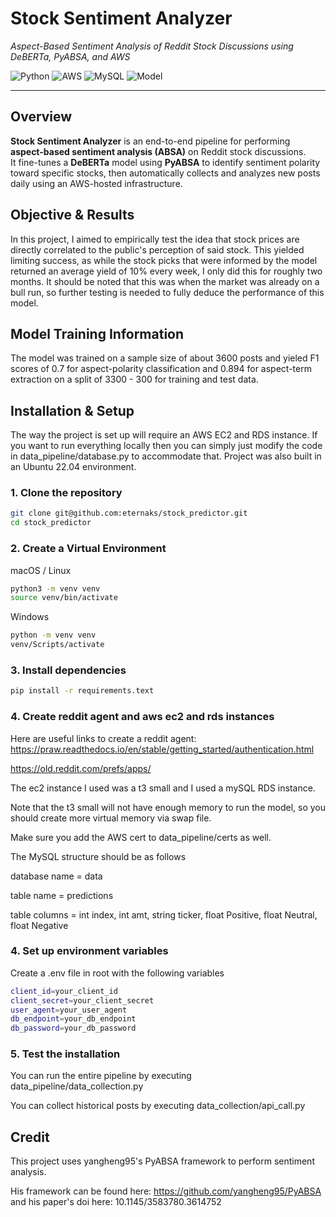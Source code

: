# Stock Sentiment Analyzer

*Aspect-Based Sentiment Analysis of Reddit Stock Discussions using DeBERTa, PyABSA, and AWS*

![Python](https://img.shields.io/badge/Python-3.10%2B-blue)
![AWS](https://img.shields.io/badge/AWS-EC2%20%7C%20RDS-orange)
![MySQL](https://img.shields.io/badge/Database-MySQL-lightgrey)
![Model](https://img.shields.io/badge/Model-DeBERTa-green)

---

## Overview

**Stock Sentiment Analyzer** is an end-to-end pipeline for performing **aspect-based sentiment analysis (ABSA)** on Reddit stock discussions.  
It fine-tunes a **DeBERTa** model using **PyABSA** to identify sentiment polarity toward specific stocks, then automatically collects and analyzes new posts daily using an AWS-hosted infrastructure.

## Objective & Results

In this project, I aimed to empirically test the idea that stock prices are directly correlated to the public's perception of said stock. This yielded limiting success, as while the stock picks that were informed by the model returned an average yield of 10% every week, I only did this for roughly two months. It should be noted that this was when the market was already on a bull run, so further testing is needed to fully deduce the performance of this model.

## Model Training Information

The model was trained on a sample size of about 3600 posts and yieled F1 scores of 0.7 for aspect-polarity classification and 0.894 for aspect-term extraction on a split of 3300 - 300 for training and test data.

## Installation & Setup

The way the project is set up will require an AWS EC2 and RDS instance.
If you want to run everything locally then you can simply just modify the code in data_pipeline/database.py to accommodate that.
Project was also built in an Ubuntu 22.04 environment.

### 1. Clone the repository
```bash
git clone git@github.com:eternaks/stock_predictor.git
cd stock_predictor
```

### 2. Create a Virtual Environment
macOS / Linux
```bash
python3 -m venv venv
source venv/bin/activate
```

Windows
```bash
python -m venv venv
venv/Scripts/activate
```

### 3. Install dependencies
```bash
pip install -r requirements.text
```

### 4. Create reddit agent and aws ec2 and rds instances
Here are useful links to create a reddit agent:
https://praw.readthedocs.io/en/stable/getting_started/authentication.html

https://old.reddit.com/prefs/apps/

The ec2 instance I used was a t3 small and I used a mySQL RDS instance.

Note that the t3 small will not have enough memory to run the model, so you should create more virtual memory via swap file.

Make sure you add the AWS cert to data_pipeline/certs as well.

The MySQL structure should be as follows

database name = data

table name = predictions

table columns = int index, int amt, string ticker, float Positive, float Neutral, float Negative


### 4. Set up environment variables
Create a .env file in root with the following variables
```bash
client_id=your_client_id
client_secret=your_client_secret
user_agent=your_user_agent
db_endpoint=your_db_endpoint
db_password=your_db_password
```

### 5. Test the installation
You can run the entire pipeline by executing data_pipeline/data_collection.py

You can collect historical posts by executing data_collection/api_call.py


## Credit

This project uses yangheng95's PyABSA framework to perform sentiment analysis.

His framework can be found here: https://github.com/yangheng95/PyABSA and his paper's doi here: 10.1145/3583780.3614752